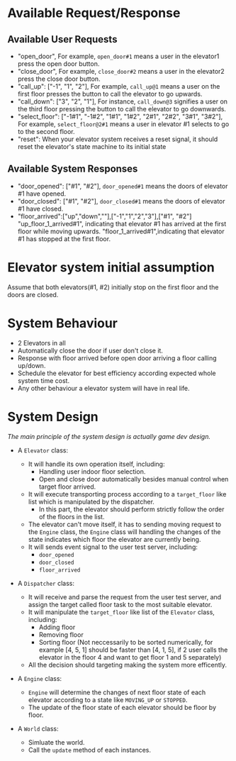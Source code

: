 # Available Request/Response
  ## Available User Requests
  - "open_door", For example, `open_door#1` means a user in the elevator1 press the open door button.
  - "close_door", For example, `close_door#2` means a user in the elevator2 press the close door button.
  - "call_up": ["-1", "1", "2"], For example, `call_up@1` means a user on the first floor presses the button to call the elevator to go upwards.
  - "call_down": ["3", "2", "1"], For instance, `call_down@3` signifies a user on the third floor pressing the button to call the elevator to go downwards.
  - "select_floor": ["-1#1", "-1#2", "1#1", "1#2", "2#1", "2#2", "3#1", "3#2"], For example, `select_floor@2#1` means a user in elevator #1 selects to go to the second floor.
  - "reset": When your elevator system receives a reset signal, it should reset the elevator's state machine to its initial state

  ## Available System Responses
  - "door_opened": ["#1", "#2"], `door_opened#1` means the doors of elevator #1 have opened.
  - "door_closed": ["#1", "#2"], `door_closed#1` means the doors of elevator #1 have closed.
  - "floor_arrived":["up","down",""],["-1","1","2","3"],["#1", "#2"] "up_floor_1_arrived#1", indicating that elevator #1 has arrived at the first floor while moving upwards. "floor_1_arrived#1",indicating that elevator #1 has stopped at the first floor.

# Elevator system initial assumption
Assume that both elevators(#1, #2) initially stop on the first floor and the doors are closed. 

# System Behaviour
  - 2 Elevators in all
  - Automatically close the door if user don't close it.
  - Response with floor arrived before open door arriving a floor calling up/down.
  - Schedule the elevator for best efficiency according expected whole system time cost.
  - Any other behaviour a elevator system will have in real life.

# System Design

*The main principle of the system design is actually game dev design.*

- A `Elevator` class: 
  - It will handle its own operation itself, including:
    - Handling user indoor floor selection.
    - Open and close door automatically besides manual control when target floor arrived.
  - It will execute transporting process according to a `target_floor` like list which is manipulated by the dispatcher.
    - In this part, the elevator should perform strictly follow the order of the floors in the list.
  - The elevator can't move itself, it has to sending moving request to the `Engine` class, the `Engine` class will handling the changes of the state indicates which floor the elevator are currently being.
  - It will sends event signal to the user test server, including:
    - `door_opened`
    - `door_closed`
    - `floor_arrived`

- A `Dispatcher` class:
  - It will receive and parse the request from the user test server, and assign the target called floor task to the most suitable elevator.
  - It will manipulate the `target_floor` like list of the `Elevator` class, including:
    - Adding floor
    - Removing floor
    - Sorting floor (Not neccessarily to be sorted numerically, for example [4, 5, 1] should be faster than [4, 1, 5], if 2 user calls the elevator in the floor 4 and want to get floor 1 and 5 separately)
  - All the decision should targeting making the system more efficently.
  
- A `Engine` class:
  - `Engine` will determine the changes of next floor state of each elevator according to a state like `MOVING_UP` or `STOPPED`.
  - The update of the floor state of each elevator should be floor by floor.

- A `World` class:
  - Simluate the world.
  - Call the `update` method of each instances. 